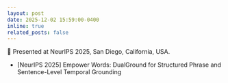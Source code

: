 ```yaml
---
layout: post
date: 2025-12-02 15:59:00-0400
inline: true
related_posts: false
---
```


🗽 Presented at NeurIPS 2025, San Diego, California, USA.

- [NeurIPS 2025] Empower Words: DualGround for Structured Phrase and Sentence-Level Temporal Grounding